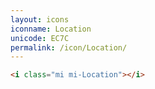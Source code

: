 ```yaml
---
layout: icons
iconname: Location
unicode: EC7C
permalink: /icon/Location/
---
```


``` html
<i class="mi mi-Location"></i>
```
